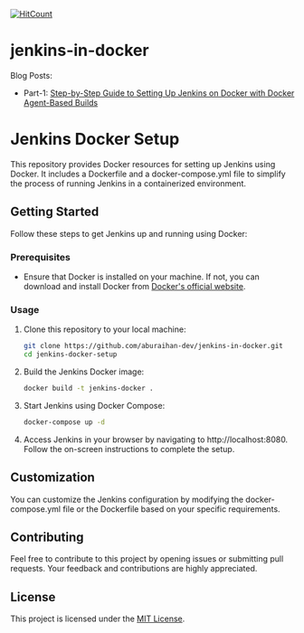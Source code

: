 [![HitCount](https://hits.dwyl.com/aburaihan-dev/jenkins-in-docker.svg?style=flat-square)](http://hits.dwyl.com/aburaihan-dev/jenkins-in-docker)

# jenkins-in-docker

Blog Posts: 
- Part-1: [Step-by-Step Guide to Setting Up Jenkins on Docker with Docker Agent-Based Builds](https://dev.to/msrabon/configure-docker-with-jenkins-in-docker-o02-temp-slug-7024055)

# Jenkins Docker Setup

This repository provides Docker resources for setting up Jenkins using Docker. It includes a Dockerfile and a docker-compose.yml file to simplify the process of running Jenkins in a containerized environment.

## Getting Started

Follow these steps to get Jenkins up and running using Docker:

### Prerequisites

- Ensure that Docker is installed on your machine. If not, you can download and install Docker from [Docker's official website](https://www.docker.com/get-started).

### Usage

1. Clone this repository to your local machine:

   ```bash
   git clone https://github.com/aburaihan-dev/jenkins-in-docker.git
   cd jenkins-docker-setup

   ```
2. Build the Jenkins Docker image:
   ```bash
   docker build -t jenkins-docker .
   ```
4. Start Jenkins using Docker Compose:
   ```bash
   docker-compose up -d
   ```
6. Access Jenkins in your browser by navigating to http://localhost:8080. Follow the on-screen instructions to complete the setup.

## Customization
You can customize the Jenkins configuration by modifying the docker-compose.yml file or the Dockerfile based on your specific requirements.

## Contributing
Feel free to contribute to this project by opening issues or submitting pull requests. Your feedback and contributions are highly appreciated.

## License
This project is licensed under the [MIT License](https://github.com/git/git-scm.com/blob/main/MIT-LICENSE.txt).
